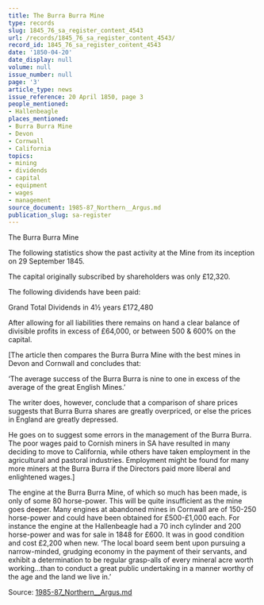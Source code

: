 ```yaml
---
title: The Burra Burra Mine
type: records
slug: 1845_76_sa_register_content_4543
url: /records/1845_76_sa_register_content_4543/
record_id: 1845_76_sa_register_content_4543
date: '1850-04-20'
date_display: null
volume: null
issue_number: null
page: '3'
article_type: news
issue_reference: 20 April 1850, page 3
people_mentioned:
- Hallenbeagle
places_mentioned:
- Burra Burra Mine
- Devon
- Cornwall
- California
topics:
- mining
- dividends
- capital
- equipment
- wages
- management
source_document: 1985-87_Northern__Argus.md
publication_slug: sa-register
---
```


The Burra Burra Mine

The following statistics show the past activity at the Mine from its inception on 29 September 1845.

The capital originally subscribed by shareholders was only £12,320.

The following dividends have been paid:

Grand Total Dividends in 4½ years 	£172,480

After allowing for all liabilities there remains on hand a clear balance of divisible profits in excess of £64,000, or between 500 & 600% on the capital.

[The article then compares the Burra Burra Mine with the best mines in Devon and Cornwall and concludes that:

‘The average success of the Burra Burra is nine to one in excess of the average of the great English Mines.’

The writer does, however, conclude that a comparison of share prices suggests that Burra Burra shares are greatly overpriced, or else the prices in England are greatly depressed.

He goes on to suggest some errors in the management of the Burra Burra.  The poor wages paid to Cornish miners in SA have resulted in many deciding to move to California, while others have taken employment in the agricultural and pastoral industries.  Employment might be found for many more miners at the Burra Burra if the Directors paid more liberal and enlightened wages.]

The engine at the Burra Burra Mine, of which so much has been made, is only of some 80 horse-power.  This will be quite insufficient as the mine goes deeper.  Many engines at abandoned mines in Cornwall are of 150-250 horse-power and could have been obtained for £500-£1,000 each.  For instance the engine at the Hallenbeagle had a 70 inch cylinder and 200 horse-power and was for sale in 1848 for £600.  It was in good condition and cost £2,200 when new.  ‘The local board seem bent upon pursuing a narrow-minded, grudging economy in the payment of their servants, and exhibit a determination to be regular grasp-alls of every mineral acre worth working…than to conduct a great public undertaking in a manner worthy of the age and the land we live in.’

Source: [1985-87_Northern__Argus.md](/downloads/markdown/1985-87_Northern__Argus.md)

